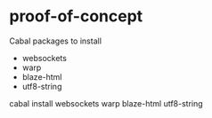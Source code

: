 proof-of-concept
================

Cabal packages to install
- websockets
- warp
- blaze-html
- utf8-string

cabal install websockets warp blaze-html utf8-string